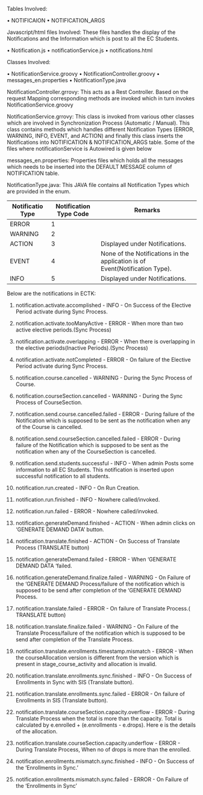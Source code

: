 Tables Involved:

•	NOTIFICAION
•	NOTIFICATION_ARGS

Javascript/html files Involved:
These files handles the display of the Notifications and the Information which is post to all the EC Students.

•	Notification.js
•	notificationService.js
•	notifications.html

Classes Involved:

•	NotificationService.groovy
•	NotificationController.groovy
•	messages_en.properties
•	NotificationType.java

NotificationController.grrovy:
This acts as a Rest Controller. Based on the request Mapping corresponding methods are invoked which in turn invokes NotificationService.groovy

NotificationService.grrovy:
This class is invoked from various other classes which are involved in Synchronization Process (Automatic / Manual).
This class contains methods which handles different Notification Types (ERROR, WARNING, INFO, EVENT, and ACTION) and finally this class inserts the Notifications into NOTIFICATION & NOTIFICATION_ARGS table.
Some of the files where notificationService is Autowired is given below

messages_en.properties:
Properties files which holds all the messages which needs to be inserted into the DEFAULT MESSAGE column of NOTIFICATION table.

NotificationType.java:
This JAVA file contains all Notification Types which are provided in the enum.

|Notificatio Type|Notification Type Code| Remarks|
|--------------------- |----------------- |-------------|
|ERROR                 | 1      |
|WARNING               | 2      |
|ACTION                | 3      |Displayed under Notifications.
|EVENT                 | 4      |None of the Notifications in the application is of Event(Notification Type).
|INFO                  | 5      |Displayed under Notifications.
	


Below are the notifications in ECTK:

1.	notification.activate.accomplished -	INFO - On Success of the Elective Period activate during Sync Process.

2.	notification.activate.tooManyActive - ERROR -	When more than two active elective periods.(Sync Process)

3.	notification.activate.overlapping -	ERROR	- When there is overlapping in the elective periods(Inactive Periods).(Sync Process)

4.	notification.activate.notCompleted - ERROR - On failure of the Elective Period activate during Sync Process.

5.	notification.course.cancelled -	WARNING	- During the Sync Process of Course. 

6.	notification.courseSection.cancelled - WARNING -	During the Sync Process of CourseSection.

7.	notification.send.course.cancelled.failed	- ERROR	- During failure of the Notification which is supposed to be sent as the notification when any of the Course is cancelled.

8.	notification.send.courseSection.cancelled.failed	- ERROR	- During failure of the Notification which is supposed to be sent as the notification when any of the CourseSection is cancelled.

9.	notification.send.students.successful	- INFO	- When admin Posts some information to all EC Students. This notification is inserted upon successful notification to all students.

10.	notification.run.created	- INFO - On Run Creation.

11.	notification.run.finished	- INFO	- Nowhere called/invoked.

12.	notification.run.failed	- ERROR	- Nowhere called/invoked.

13.	notification.generateDemand.finished	- ACTION	- When admin clicks on ‘GENERATE DEMAND DATA’ button.

14.	notification.translate.finished	- ACTION	- On Success of Translate Process (TRANSLATE button)

15.	notification.generateDemand.failed -	ERROR -	When ‘GENERATE DEMAND DATA ‘failed.

16.	notification.generateDemand.finalize.failed -	WARNING	 - On Failure of the ‘GENERATE DEMAND Process/failure of the notification which is supposed to be send after completion of the ‘GENERATE DEMAND Process.

17.	notification.translate.failed -	ERROR -	On failure of Translate Process.( TRANSLATE button)

18.	notification.translate.finalize.failed -	WARNING -	On Failure of the Translate Process/failure of the notification which is supposed to be send after completion of the Translate Process.

19.	notification.translate.enrollments.timestamp.mismatch -	ERROR	- When the courseAllocation version is different from the version which is present in stage_course_activity and allocation is invalid.

20.	notification.translate.enrollments.sync.finished	- INFO -	On Success of Enrollments in Sync with SIS (Translate button).

21.	notification.translate.enrollments.sync.failed - ERROR -	On failure of Enrollments in SIS (Translate button).

22.	notification.translate.courseSection.capacity.overflow -	ERROR	- During Translate Process when the total is more than the capacity. Total is calculated by
e.enrolled + (e.enrollments - e.drops).
Here e is the details of the allocation.

23.	notification.translate.courseSection.capacity.underflow -	ERROR	 - During Translate Process, When no of drops is more than the enrolled.

24.	notification.enrollments.mismatch.sync.finished -	INFO - On Success of the ‘Enrollments in Sync.’

25.	notification.enrollments.mismatch.sync.failed	- ERROR -	On Failure of the ‘Enrollments in Sync’

